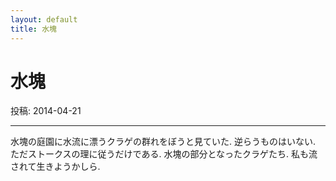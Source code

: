 ```yaml
---
layout: default
title: 水塊
---
```


# 水塊
投稿: 2014-04-21

---

水塊の庭園に水流に漂うクラゲの群れをぼうと見ていた.
逆らうものはいない. ただストークスの理に従うだけである. 
水塊の部分となったクラゲたち. 
私も流されて生きようかしら.